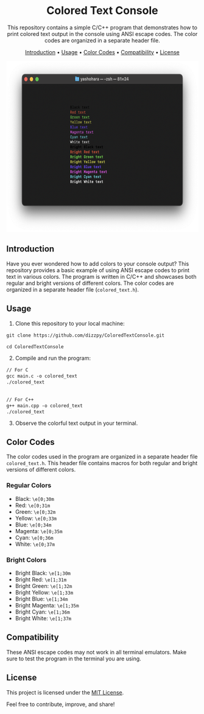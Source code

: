 
  <h1 align="center">Colored Text Console</h1>

  <p align="center">This repository contains a simple C/C++ program that demonstrates how to print colored text output in the console using ANSI escape codes. The color codes are organized in a separate header file.</p>

<p align="center">
    <a href="#introduction">Introduction</a> •
    <a href="#usage">Usage</a> •
    <a href="#color-codes">Color Codes</a> •
    <a href="#compatibility">Compatibility</a> •
    <a href="#license">License</a>
</p>

<p align="center">
  <img src="preview image.png" alt="Preview Image" height="450px">
</p>

  <h2 id="introduction">Introduction</h2>

  <p>Have you ever wondered how to add colors to your console output? This repository provides a basic example of using ANSI escape codes to print text in various colors. The program is written in C/C++ and showcases both regular and bright versions of different colors. The color codes are organized in a separate header file (<code>colored_text.h</code>).</p>

  <h2 id="usage">Usage</h2>

  <ol>
    <li>Clone this repository to your local machine:</li>
  </ol>
  <pre><code>git clone https://github.com/dizzpy/ColoredTextConsole.git
</code></pre>

<pre><code>cd ColoredTextConsole</code></pre>
  <ol start="2">
    <li>Compile and run the program:</li>
  </ol>
  <pre><code>// For C
gcc main.c -o colored_text
./colored_text
</code></pre>

<pre><code>
// For C++
g++ main.cpp -o colored_text
./colored_text</code></pre>
  <ol start="3">
    <li>Observe the colorful text output in your terminal.</li>
  </ol>

  <h2 id="color-codes">Color Codes</h2>

  <p>The color codes used in the program are organized in a separate header file <code>colored_text.h</code>. This header file contains macros for both regular and bright versions of different colors.</p>

  <h3>Regular Colors</h3>
  <ul>
    <li>Black: <code>\e[0;30m</code></li>
    <li>Red: <code>\e[0;31m</code></li>
    <li>Green: <code>\e[0;32m</code></li>
    <li>Yellow: <code>\e[0;33m</code></li>
    <li>Blue: <code>\e[0;34m</code></li>
    <li>Magenta: <code>\e[0;35m</code></li>
    <li>Cyan: <code>\e[0;36m</code></li>
    <li>White: <code>\e[0;37m</code></li>
  </ul>

  <h3>Bright Colors</h3>
  <ul>
    <li>Bright Black: <code>\e[1;30m</code></li>
    <li>Bright Red: <code>\e[1;31m</code></li>
    <li>Bright Green: <code>\e[1;32m</code></li>
    <li>Bright Yellow: <code>\e[1;33m</code></li>
    <li>Bright Blue: <code>\e[1;34m</code></li>
    <li>Bright Magenta: <code>\e[1;35m</code></li>
    <li>Bright Cyan: <code>\e[1;36m</code></li>
    <li>Bright White: <code>\e[1;37m</code></li>
  </ul>

  <h2 id="compatibility">Compatibility</h2>

  <p>These ANSI escape codes may not work in all terminal emulators. Make sure to test the program in the terminal you are using.</p>

  <h2 id="license">License</h2>

  <p>This project is licensed under the <a href="LICENSE">MIT License</a>.</p>

  <p>Feel free to contribute, improve, and share!</p>
